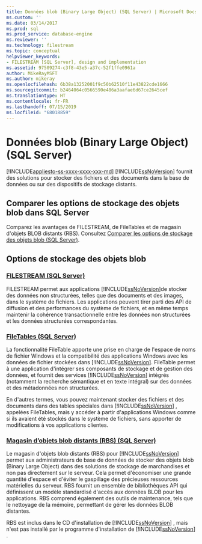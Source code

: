 ```yaml
---
title: Données blob (Binary Large Object) (SQL Server) | Microsoft Docs
ms.custom: ''
ms.date: 03/14/2017
ms.prod: sql
ms.prod_service: database-engine
ms.reviewer: ''
ms.technology: filestream
ms.topic: conceptual
helpviewer_keywords:
- FILESTREAM [SQL Server], design and implementation
ms.assetid: 97509274-c3f8-43e5-a37c-52f1ffe0961a
author: MikeRayMSFT
ms.author: mikeray
ms.openlocfilehash: 6b38a13252001f9c50b62510f11e43822cde1666
ms.sourcegitcommit: b2464064c0566590e486a3aafae6d67ce2645cef
ms.translationtype: HT
ms.contentlocale: fr-FR
ms.lasthandoff: 07/15/2019
ms.locfileid: "68018859"
---
```

# <a name="binary-large-object-blob-data-sql-server"></a>Données blob (Binary Large Object) (SQL Server)
[!INCLUDE[appliesto-ss-xxxx-xxxx-xxx-md](../../includes/appliesto-ss-xxxx-xxxx-xxx-md.md)]
  [!INCLUDE[ssNoVersion](../../includes/ssnoversion-md.md)] fournit des solutions pour stocker des fichiers et des documents dans la base de données ou sur des dispositifs de stockage distants.  
  
## <a name="compare-options-for-storing-blobs-in-sql-server"></a>Comparer les options de stockage des objets blob dans SQL Server

Comparez les avantages de FILESTREAM, de FileTables et de magasin d'objets BLOB distants (RBS). Consultez [Comparer les options de stockage des objets blob &#40;SQL Server&#41;](../../relational-databases/blob/compare-options-for-storing-blobs-sql-server.md).
  
##  <a name="options-for-storing-blobs"></a>Options de stockage des objets blob  

### <a name="filestream-40sql-server41relational-databasesblobfilestream-sql-servermd"></a>[FILESTREAM &#40;SQL Server&#41;](../../relational-databases/blob/filestream-sql-server.md)  

FILESTREAM permet aux applications [!INCLUDE[ssNoVersion](../../includes/ssnoversion-md.md)]de stocker des données non structurées, telles que des documents et des images, dans le système de fichiers. Les applications peuvent tirer parti des API de diffusion et des performances du système de fichiers, et en même temps maintenir la cohérence transactionnelle entre les données non structurées et les données structurées correspondantes.  
  
### <a name="filetables-40sql-server41relational-databasesblobfiletables-sql-servermd"></a>[FileTables &#40;SQL Server&#41;](../../relational-databases/blob/filetables-sql-server.md)  

La fonctionnalité FileTable apporte une prise en charge de l'espace de noms de fichier Windows et la compatibilité des applications Windows avec les données de fichier stockées dans [!INCLUDE[ssNoVersion](../../includes/ssnoversion-md.md)]. FileTable permet à une application d'intégrer ses composants de stockage et de gestion des données, et fournit des services [!INCLUDE[ssNoVersion](../../includes/ssnoversion-md.md)] intégrés (notamment la recherche sémantique et en texte intégral) sur des données et des métadonnées non structurées.  
  
 En d'autres termes, vous pouvez maintenant stocker des fichiers et des documents dans des tables spéciales dans [!INCLUDE[ssNoVersion](../../includes/ssnoversion-md.md)] , appelées FileTables, mais y accéder à partir d'applications Windows comme si ils avaient été stockés dans le système de fichiers, sans apporter de modifications à vos applications clientes.  
  
### <a name="remote-blob-store-40rbs41-40sql-server41relational-databasesblobremote-blob-store-rbs-sql-servermd"></a>[Magasin d’objets blob distants &#40;RBS&#41; &#40;SQL Server&#41;](../../relational-databases/blob/remote-blob-store-rbs-sql-server.md)  

Le magasin d'objets blob distants (RBS) pour [!INCLUDE[ssNoVersion](../../includes/ssnoversion-md.md)] permet aux administrateurs de base de données de stocker des objets blob (Binary Large Object) dans des solutions de stockage de marchandises et non pas directement sur le serveur. Cela permet d'économiser une grande quantité d'espace et d'éviter le gaspillage des précieuses ressources matérielles du serveur. RBS fournit un ensemble de bibliothèques API qui définissent un modèle standardisé d'accès aux données BLOB pour les applications. RBS comprend également des outils de maintenance, tels que le nettoyage de la mémoire, permettant de gérer les données BLOB distantes.  
  
 RBS est inclus dans le CD d'installation de [!INCLUDE[ssNoVersion](../../includes/ssnoversion-md.md)] , mais n'est pas installé par le programme d'installation de [!INCLUDE[ssNoVersion](../../includes/ssnoversion-md.md)] .  
  
  
